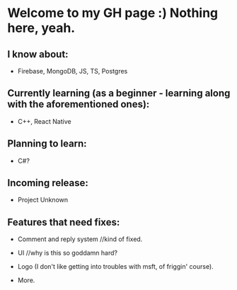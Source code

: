# Welcome to my GH page :) Nothing here, yeah.

## I know about: 
- Firebase, MongoDB, JS, TS, Postgres

## Currently learning (as a beginner - learning along with the aforementioned ones):
- C++, React Native

## Planning to learn: 
- C#?

## Incoming release: 
- Project Unknown

## Features that need fixes:

- Comment and reply system //kind of fixed.

- UI //why is this so goddamn hard?

- Logo (I don't like getting into troubles with msft, of friggin' course).

- More.

